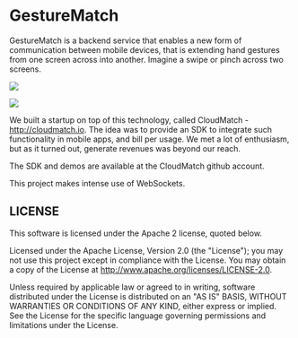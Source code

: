 # GestureMatch
GestureMatch is a backend service that enables a new form of communication between mobile devices, that is extending hand gestures from one screen across into another. Imagine a swipe or pinch across two screens.

![](https://github.com/ticofab/gesturematch/blob/master/docs/pinch.png)

![](https://github.com/ticofab/gesturematch/blob/master/docs/swipe)

We built a startup on top of this technology, called CloudMatch - 
<http://cloudmatch.io>. The idea was to provide an SDK to integrate such functionality in mobile apps, and bill per usage. We met a lot of enthusiasm, but as it turned out, generate revenues was beyond our reach. 

The SDK and demos are available at the CloudMatch github account.

This project makes intense use of WebSockets.


## LICENSE

This software is licensed under the Apache 2 license, quoted below.

Licensed under the Apache License, Version 2.0 (the "License"); you may not use this project except in compliance with
the License. You may obtain a copy of the License at http://www.apache.org/licenses/LICENSE-2.0.

Unless required by applicable law or agreed to in writing, software distributed under the License is distributed on an
"AS IS" BASIS, WITHOUT WARRANTIES OR CONDITIONS OF ANY KIND, either express or implied. See the License for the specific
language governing permissions and limitations under the License.
